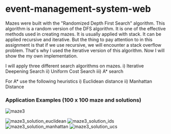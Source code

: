 # event-management-system-web

Mazes were built with the "Randomized Depth First Search" algorithm. This algorithm is a random version of the DFS algorithm. It is one of the effective methods used in creating mazes. It is usually applied with stack. It can be applied recursive and iterative. But the thing to pay attention to in this assignment is that if we use recursive, we will 
encounter a stack overflow problem. That's why I used the iterative version of this algorithm. Now I will show the my 
own implementation.

I will apply three different search algorithms on mazes.
i) Iterative Deepening Search
ii) Uniform Cost Search
iii) A* search

For A* use the following heuristics
i) Euclidean distance
ii) Manhattan Distance

### Application Examples (100 x 100 maze and solutions)

![maze3](https://user-images.githubusercontent.com/72974967/121226047-ccb31180-c892-11eb-9741-ba7ed73c4933.png)


![maze3_solution_euclidean](https://user-images.githubusercontent.com/72974967/121226109-dd638780-c892-11eb-8abe-cfff81c79d2b.png)
![maze3_solution_ids](https://user-images.githubusercontent.com/72974967/121226115-de94b480-c892-11eb-9bbd-77f4f4f1ebbb.png)
![maze3_solution_manhattan](https://user-images.githubusercontent.com/72974967/121226120-e05e7800-c892-11eb-9920-ec52f3135e20.png)
![maze3_solution_ucs](https://user-images.githubusercontent.com/72974967/121226126-e18fa500-c892-11eb-9d7a-84ced1abfc92.png)


